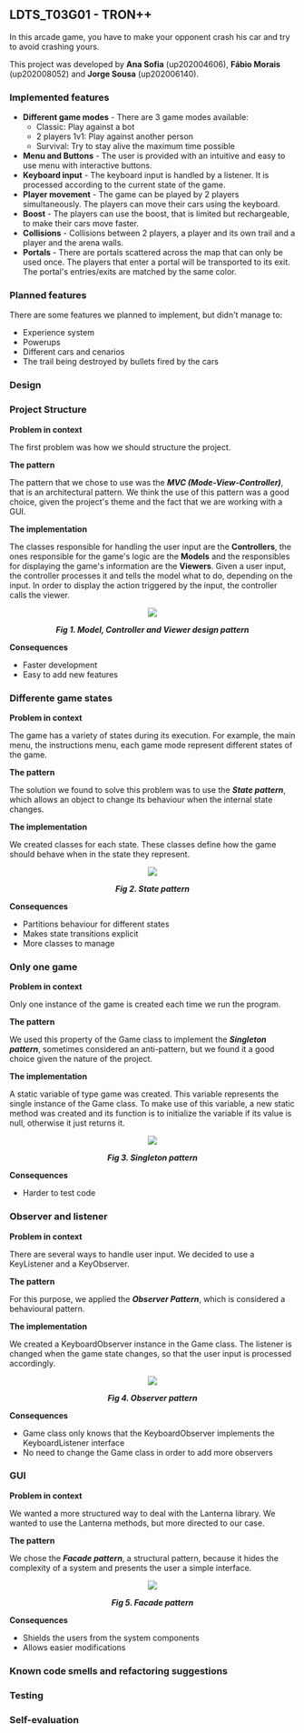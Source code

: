 ## LDTS_T03G01 - TRON++

In this arcade game, you have to make your opponent crash his car and try to avoid crashing yours.

This project was developed by **Ana Sofia** (up202004606), **Fábio Morais** (up202008052) and **Jorge Sousa** (up202006140).

### Implemented features

- **Different game modes** - There are 3 game modes available: 
  - Classic: Play against a bot
  - 2 players 1v1: Play against another person
  - Survival: Try to stay alive the maximum time possible
- **Menu and Buttons** - The user is provided with an intuitive and easy to use menu with interactive buttons.
- **Keyboard input** - The keyboard input is handled by a listener. It is processed according to the current state of the game.
- **Player movement** - The game can be played by 2 players simultaneously. The players can move their cars using the keyboard.
- **Boost** - The players can use the boost, that is limited but rechargeable, to make their cars move faster.
- **Collisions** - Collisions between 2 players, a player and its own trail and a player and the arena walls.
- **Portals** - There are portals scattered across the map that can only be used once. The players that enter a portal will be transported to its exit. The portal's entries/exits are matched by the same color.


### Planned features

There are some features we planned to implement, but didn't manage to:
- Experience system
- Powerups
- Different cars and cenarios
- The trail being destroyed by bullets fired by the cars

### Design

### Project Structure

**Problem in context**

The first problem was how we should structure the project.

**The pattern**

The pattern that we chose to use was the ***MVC (Mode-View-Controller)***, that is an architectural pattern. We think the use of this pattern was a good choice, given the project's theme and the fact that we are working with a GUI.

**The implementation**

The classes responsible for handling the user input are the **Controllers**, the ones responsible for the game's logic are the **Models** and the responsibles for displaying the game's information are the **Viewers**.
Given a user input, the controller processes it and tells the model what to do, depending on the input.
In order to display the action triggered by the input, the controller calls the viewer.

<p align="center" justify="center">
  <img src="images/UML/mvc.png"/>
</p>
<p align="center">
  <b><i>Fig 1. Model, Controller and Viewer design pattern</i></b>
</p>

**Consequences**
- Faster development
- Easy to add new features

### Differente game states

**Problem in context**

The game has a variety of states during its execution. For example, the main menu, the instructions menu, each game mode represent different states of the game.

**The pattern**

The solution we found to solve this problem was to use the ***State pattern***, which allows an object to change its behaviour when the internal state changes.

**The implementation**

We created classes for each state. These classes define how the game should behave when in the state they represent.

<p align="center" justify="center">
  <img src="images/UML/state.png"/>
</p>
<p align="center">
  <b><i>Fig 2. State pattern</i></b>
</p>

**Consequences**
- Partitions behaviour for different states
- Makes state transitions explicit
- More classes to manage

### Only one game

**Problem in context**

Only one instance of the game is created each time we run the program.

**The pattern**

We used this property of the Game class to implement the ***Singleton pattern***, sometimes considered an anti-pattern, but we found it a good choice given the nature of the project.

**The implementation**

A static variable of type game was created. This variable represents the single instance of the Game class. 
To make use of this variable, a new static method was created and its function is to initialize the variable if its value is null, otherwise it just returns it.

<p align="center" justify="center">
  <img src="images/UML/singleton.png"/>
</p>
<p align="center">
  <b><i>Fig 3. Singleton pattern</i></b>
</p>

**Consequences**
- Harder to test code

### Observer and listener

**Problem in context**

There are several ways to handle user input. We decided to use a KeyListener and a KeyObserver.

**The pattern**

For this purpose, we applied the ***Observer Pattern***, which is considered a behavioural pattern.

**The implementation**

We created a KeyboardObserver instance in the Game class. The listener is changed when the game state changes, so that the user input is processed accordingly.

<p align="center" justify="center">
  <img src="images/UML/observer.png"/>
</p>
<p align="center">
  <b><i>Fig 4. Observer pattern</i></b>
</p>

**Consequences**
- Game class only knows that the KeyboardObserver implements the KeyboardListener interface
- No need to change the Game class in order to add more observers

### GUI

**Problem in context**

We wanted a more structured way to deal with the Lanterna library. We wanted to use the Lanterna methods, but more directed to our case.

**The pattern**

We chose the ***Facade pattern***, a structural pattern, because it hides the complexity of a system and presents the user a simple interface.

<p align="center" justify="center">
  <img src="images/UML/facade.png"/>
</p>
<p align="center">
  <b><i>Fig 5. Facade pattern</i></b>
</p>

**Consequences**
- Shields the users from the system components
- Allows easier modifications

### Known code smells and refactoring suggestions





### Testing



### Self-evaluation
